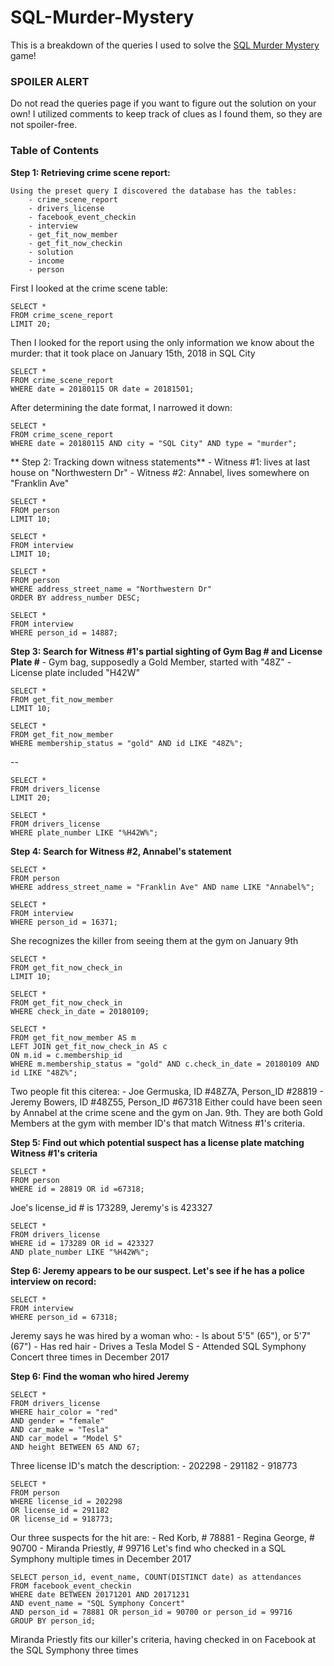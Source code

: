 # SQL-Murder-Mystery
This is a breakdown of the queries I used to solve the [SQL Murder Mystery](https://mystery.knightlab.com/) game!

### SPOILER ALERT
Do not read the queries page if you want to figure out the solution on your own! I utilized comments to keep track of clues as I found them, so they are not spoiler-free.

### Table of Contents

**Step 1: Retrieving crime scene report:**

    Using the preset query I discovered the database has the tables: 
        - crime_scene_report
        - drivers_license
        - facebook_event_checkin
        - interview
        - get_fit_now_member
        - get_fit_now_checkin
        - solution
        - income
        - person
First I looked at the crime scene table:


```
SELECT * 
FROM crime_scene_report 
LIMIT 20;
```

Then I looked for the report using the only information we know about the murder: that it took place on January 15th, 2018 in SQL City

```
SELECT *
FROM crime_scene_report
WHERE date = 20180115 OR date = 20181501;
```

After determining the date format, I narrowed it down:

```
SELECT *
FROM crime_scene_report
WHERE date = 20180115 AND city = "SQL City" AND type = "murder";
```

** Step 2: Tracking down witness statements**
     - Witness #1: lives at last house on "Northwestern Dr"
     - Witness #2: Annabel, lives somewhere on "Franklin Ave"

```
SELECT *
FROM person
LIMIT 10;

SELECT *
FROM interview
LIMIT 10;

SELECT *
FROM person
WHERE address_street_name = "Northwestern Dr"
ORDER BY address_number DESC;

SELECT *
FROM interview
WHERE person_id = 14887;
```

**Step 3: Search for Witness #1's partial sighting of Gym Bag # and License Plate #**
     - Gym bag, supposedly a Gold Member,  started with "48Z"
     - License plate included "H42W"

```
SELECT *
FROM get_fit_now_member
LIMIT 10;    

SELECT *
FROM get_fit_now_member
WHERE membership_status = "gold" AND id LIKE "48Z%";
```

--

```
SELECT *
FROM drivers_license
LIMIT 20; 

SELECT *
FROM drivers_license
WHERE plate_number LIKE "%H42W%";
```


**Step 4: Search for Witness #2, Annabel's statement**

```
SELECT *
FROM person
WHERE address_street_name = "Franklin Ave" AND name LIKE "Annabel%";
```

```
SELECT *
FROM interview
WHERE person_id = 16371;
```

She recognizes the killer from seeing them at the gym on January 9th

```
SELECT *
FROM get_fit_now_check_in
LIMIT 10;

SELECT *
FROM get_fit_now_check_in
WHERE check_in_date = 20180109;

SELECT *
FROM get_fit_now_member AS m
LEFT JOIN get_fit_now_check_in AS c
ON m.id = c.membership_id
WHERE m.membership_status = "gold" AND c.check_in_date = 20180109 AND id LIKE "48Z%";
```

Two people fit this citerea:
    - Joe Germuska, ID #48Z7A, Person_ID #28819
    - Jeremy Bowers, ID #48Z55, Person_ID #67318
    Either could have been seen by Annabel at the crime scene and the gym on Jan. 9th.
    They are both Gold Members at the gym with member ID's that match Witness #1's criteria.
    
**Step 5: Find out which potential suspect has a license plate matching Witness #1's criteria**

```
SELECT *
FROM person
WHERE id = 28819 OR id =67318;
```

Joe's license_id # is 173289, Jeremy's is 423327

```
SELECT *
FROM drivers_license
WHERE id = 173289 OR id = 423327
AND plate_number LIKE "%H42W%";
```

**Step 6: Jeremy appears to be our suspect. Let's see if he has a police interview on record:**

```
SELECT *
FROM interview
WHERE person_id = 67318;
```

Jeremy says he was hired by a woman who:
    - Is about 5'5" (65"), or 5'7" (67")
    - Has red hair
    - Drives a Tesla Model S
    - Attended SQL Symphony Concert three times in December 2017
    
**Step 6: Find the woman who hired Jeremy**

```
SELECT *
FROM drivers_license
WHERE hair_color = "red" 
AND gender = "female"
AND car_make = "Tesla"
AND car_model = "Model S"
AND height BETWEEN 65 AND 67;
```

Three license ID's match the description:
    - 202298
    - 291182
    - 918773 

```
SELECT *
FROM person
WHERE license_id = 202298
OR license_id = 291182
OR license_id = 918773;
```

Our three suspects for the hit are:
    - Red Korb, # 78881
    - Regina George, # 90700
    - Miranda Priestly, # 99716
Let's find who checked in a SQL Symphony multiple times in December 2017

```
SELECT person_id, event_name, COUNT(DISTINCT date) as attendances
FROM facebook_event_checkin
WHERE date BETWEEN 20171201 AND 20171231
AND event_name = "SQL Symphony Concert"
AND person_id = 78881 OR person_id = 90700 or person_id = 99716
GROUP BY person_id;
```

Miranda Priestly fits our killer's criteria, having checked in on Facebook at the SQL Symphony three times
